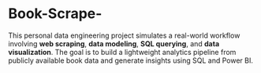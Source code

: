 # Book-Scrape-
This personal data engineering project simulates a real-world workflow involving **web scraping**, **data modeling**, **SQL querying**, and **data visualization**. The goal is to build a lightweight analytics pipeline from publicly available book data and generate insights using SQL and Power BI.
